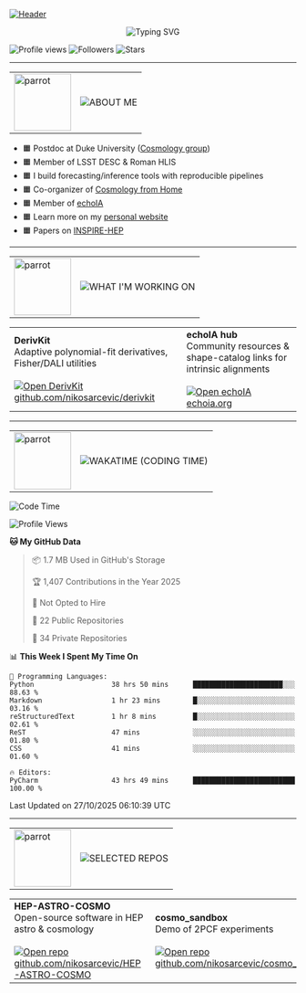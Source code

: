 [![Header](https://capsule-render.vercel.app/api?type=waving&color=0:ff6a00,50:ff8c00,100:ffb000&height=320&section=header&text=Hi%2C%20I'm%20Niko&fontSize=64&fontColor=ffffff&animation=fadeIn&fontAlignY=38&desc=•%20Cosmologist%20at%20Duke%20University%20•%20LSST%20DESC%20•%20NASA%20Roman%20HLIS%20•&descSize=22&descAlignY=58)](https://github.com/nikosarcevic)

<p align="center">
  <img src="https://readme-typing-svg.demolab.com?font=Fira+Code&size=26&duration=3000&pause=800&color=ff8c00&center=true&vCenter=true&repeat=true&width=820&lines=Cosmological+inference+%7C+Fisher%2FDALI%2FMCMC;Weak+lensing+%26+systematics;Combined+cosmological+probes;Open-source+%28DerivKit%2C+FISK%2C+echoIA%29" alt="Typing SVG" />
</p>

![Profile views](https://komarev.com/ghpvc/?username=nikosarcevic&label=Profile%20views&color=ff7a00&)
![Followers](https://img.shields.io/github/followers/nikosarcevic?style=flat&logo=github&label=Followers&color=ff9500)
![Stars](https://img.shields.io/github/stars/nikosarcevic?style=flat&logo=github&label=Stars&color=ffb000)


---


<!-- ===== ABOUT ME ===== -->
<table border="0" cellspacing="0" cellpadding="0" role="presentation">
  <tr>
    <td width="100" valign="middle">
      <img src="https://cultofthepartyparrot.com/parrots/hd/dealwithitparrot.gif" width="100" alt="parrot">
    </td>
    <td valign="middle">
      <img src="https://img.shields.io/badge/ABOUT%20ME-ff8c00?style=for-the-badge&labelColor=0d1117&logoColor=white" alt="ABOUT ME">
    </td>
  </tr>
</table>

- 🟧 Postdoc at Duke University ([Cosmology group](https://cosmology.phy.duke.edu/author/niko-sarcevic/))
- 🟧 Member of LSST DESC & Roman HLIS
- 🟧 I build forecasting/inference tools with reproducible pipelines
- 🟧 Co-organizer of [Cosmology from Home](https://cosmologyfromhome.com)
- 🟧 Member of [echoIA](https://echoia.org)
- 🟧 Learn more on my [personal website](https://nikosarcevic.com)
- 🟧 Papers on [INSPIRE-HEP](https://inspirehep.net/authors/1706125?ui-citation-summary=true)


---


<!-- ===== WHAT I'M WORKING ON ===== -->
<table border="0" cellspacing="0" cellpadding="0" role="presentation">
  <tr>
    <td width="100" valign="middle">
      <img src="https://cultofthepartyparrot.com/parrots/hd/everythingsfineparrot.gif" width="100" alt="parrot">
    </td>
    <td valign="middle">
      <img src="https://img.shields.io/badge/WHAT%20I%E2%80%99M%20WORKING%20ON-ff8c00?style=for-the-badge&labelColor=0d1117&logoColor=white" alt="WHAT I'M WORKING ON">
    </td>
  </tr>
</table>

<table border="0" cellspacing="0" cellpadding="0" role="presentation">
  <tr>
    <td>
      <b>DerivKit</b><br/>
      Adaptive polynomial-fit derivatives, Fisher/DALI utilities<br/><br/>
      <a href="https://github.com/nikosarcevic/derivkit">
        <img alt="Open DerivKit" src="https://img.shields.io/badge/Open-ff4db8?style=flat&logo=github&logoColor=white&labelColor=0d1117&color=ff4db8">
      </a><br/>
      <a href="https://github.com/nikosarcevic/derivkit">github.com/nikosarcevic/derivkit</a>
    </td>
    <td>
      <b>echoIA hub</b><br/>
      Community resources & shape-catalog links for intrinsic alignments<br/><br/>
      <a href="https://echoia.org">
        <img alt="Open echoIA" src="https://img.shields.io/badge/Open-ff4db8?style=flat&logo=open-access&logoColor=white&labelColor=0d1117&color=ff4db8">
      </a><br/>
      <a href="https://echoia.org">echoia.org</a>
    </td>
  </tr>
</table>


---


<!-- ===== WAKATIME ===== -->
<table border="0" cellspacing="0" cellpadding="0" role="presentation">
  <tr>
    <td width="100" valign="middle">
      <img src="https://cultofthepartyparrot.com/parrots/hd/googlyeyesparrot.gif" width="100" alt="parrot">
    </td>
    <td valign="middle">
      <img src="https://img.shields.io/badge/WAKATIME%20(CODING%20TIME)-ff8c00?style=for-the-badge&labelColor=0d1117&logoColor=white" alt="WAKATIME (CODING TIME)">
    </td>
  </tr>
</table>

<!--START_SECTION:waka-->
![Code Time](http://img.shields.io/badge/Code%20Time-90%20hrs%2044%20mins-blue)

![Profile Views](http://img.shields.io/badge/Profile%20Views-117-blue)

**🐱 My GitHub Data** 

> 📦 1.7 MB Used in GitHub's Storage 
 > 
> 🏆 1,407 Contributions in the Year 2025
 > 
> 🚫 Not Opted to Hire
 > 
> 📜 22 Public Repositories 
 > 
> 🔑 34 Private Repositories 
 > 
📊 **This Week I Spent My Time On** 

```text
💬 Programming Languages: 
Python                   38 hrs 50 mins      ██████████████████████░░░   88.63 % 
Markdown                 1 hr 23 mins        █░░░░░░░░░░░░░░░░░░░░░░░░   03.16 % 
reStructuredText         1 hr 8 mins         █░░░░░░░░░░░░░░░░░░░░░░░░   02.61 % 
ReST                     47 mins             ░░░░░░░░░░░░░░░░░░░░░░░░░   01.80 % 
CSS                      41 mins             ░░░░░░░░░░░░░░░░░░░░░░░░░   01.60 % 

🔥 Editors: 
PyCharm                  43 hrs 49 mins      █████████████████████████   100.00 % 
```


 Last Updated on 27/10/2025 06:10:39 UTC
<!--END_SECTION:waka-->


---


<!-- ===== SELECTED REPOS ===== -->
<table border="0" cellspacing="0" cellpadding="0" role="presentation">
  <tr>
    <td width="100" valign="middle">
      <img src="https://cultofthepartyparrot.com/parrots/hd/hdrparrot.gif" width="100" alt="parrot">
    </td>
    <td valign="middle">
      <img src="https://img.shields.io/badge/SELECTED%20REPOS-ff8c00?style=for-the-badge&labelColor=0d1117&logoColor=white" alt="SELECTED REPOS">
    </td>
  </tr>
</table>


<table border="0" cellspacing="0" cellpadding="0" role="presentation">
  <tr>
    <td>
      <b>HEP-ASTRO-COSMO</b><br/>
      Open-source software in HEP astro & cosmology<br/><br/>
      <a href="https://github.com/nikosarcevic/HEP-ASTRO-COSMO">
        <img alt="Open repo" src="https://img.shields.io/badge/Open-ff4db8?style=flat&logo=github&logoColor=white&labelColor=0d1117&color=ff4db8">
      </a><br/>
      <a href="https://github.com/nikosarcevic/HEP-ASTRO-COSMO">github.com/nikosarcevic/HEP-ASTRO-COSMO</a>
    </td>
    <td>
      <b>cosmo_sandbox</b><br/>
      Demo of 2PCF experiments<br/><br/>
      <a href="https://github.com/nikosarcevic/cosmo_sandbox">
        <img alt="Open repo" src="https://img.shields.io/badge/Open-ff4db8?style=flat&logo=github&logoColor=white&labelColor=0d1117&color=ff4db8">
      </a><br/>
      <a href="https://github.com/nikosarcevic/cosmo_sandbox">github.com/nikosarcevic/cosmo_sandbox</a>
    </td>
  </tr>
</table>
